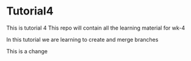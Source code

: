 # Tutorial4

This is tutorial 4
This repo will contain all the learning material for wk-4


In this tutorial we are learning to create and merge branches


This is a change